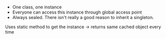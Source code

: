 - One class, one instance
- Everyone can access this instance through global access point
- Always sealed. There isn't really a good reason to inherit a singleton.

Uses static method to get the instance -> returns same cached object every time



